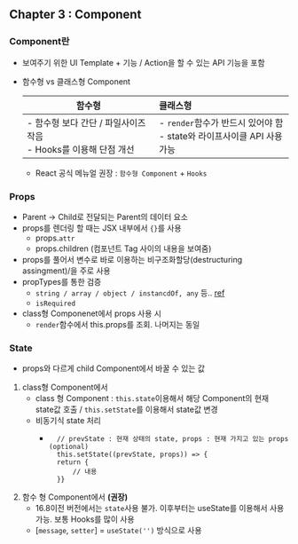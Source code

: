 ## Chapter 3 : Component

### Component란
- 보여주기 위한 UI Template + 기능 / Action을 할 수 있는 API 기능을 포함
- 함수형 vs 클래스형 Component  

    | 함수형 | 클래스형 |
    |---|:---|
    | - 함수형 보다 간단 / 파일사이즈 작음 <br> - Hooks를 이용해 단점 개선| - `render`함수가 반드시 있어야 함 <br> - state와 라이프사이클 API 사용가능 |
    - React 공식 메뉴얼 권장 : `함수형 Component` + `Hooks`

### Props
- Parent -> Child로 전달되는 Parent의 데이터 요소
- props를 렌더링 할 때는 JSX 내부에서 `{}`를 사용
    - props.`attr`
    - props.children (컴포넌트 Tag 사이의 내용을 보여줌)
- props를 풀어서 변수로 바로 이용하는 비구조화할당(destructuring assingment)/을 주로 사용
- propTypes를 통한 검증
    - `string / array / object / instancdOf, any` 등.. [ref](https://github.com/facebook/prop-types)
    - `isRequired`
- class형 Componenet에서 props 사용 시
    - `render`함수에서 this.props를 조회. 나머지는 동일

### State
- props와 다르게 child Component에서 바꿀 수 있는 값
1) class형 Component에서
    - class 형 Component : `this.state`이용해서 해당 Component의 현재 state값 호출 / `this.setState`를 이용해서 state값 변경
    - 비동기식 state 처리
        - ```
            // prevState : 현재 상태의 state, props : 현재 가지고 있는 props (optional)
            this.setState((prevState, props)) => {
            return {
                // 내용
            }}
            ```
2) 함수 형 Component에서 **(권장)**
    - 16.8이전 버전에서는 `state`사용 불가. 이후부터는 useState를 이용해서 사용 가능. 보통 Hooks를 많이 사용
    - [`message`, `setter`] = `useState('')` 방식으로 사용
